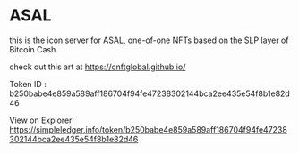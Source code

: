 # ASAL

this is the icon server for ASAL, one-of-one NFTs based on the SLP layer of Bitcoin Cash.

check out this art at https://cnftglobal.github.io/ 

Token ID : b250babe4e859a589aff186704f94fe47238302144bca2ee435e54f8b1e82d46

View on Explorer: https://simpleledger.info/token/b250babe4e859a589aff186704f94fe47238302144bca2ee435e54f8b1e82d46
